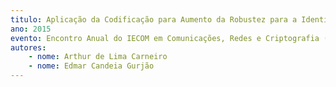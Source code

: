 ```yaml
---
titulo: Aplicação da Codificação para Aumento da Robustez para a Identificação em Sistemas Baseados em RFID sem Chip
ano: 2015
evento: Encontro Anual do IECOM em Comunicações, Redes e Criptografia (ENCOM)
autores:
    - nome: Arthur de Lima Carneiro
    - nome: Edmar Candeia Gurjão
---
```

